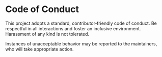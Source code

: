 # Code of Conduct

This project adopts a standard, contributor‑friendly code of conduct. Be respectful in all interactions and foster an inclusive environment. Harassment of any kind is not tolerated.

Instances of unacceptable behavior may be reported to the maintainers, who will take appropriate action.
